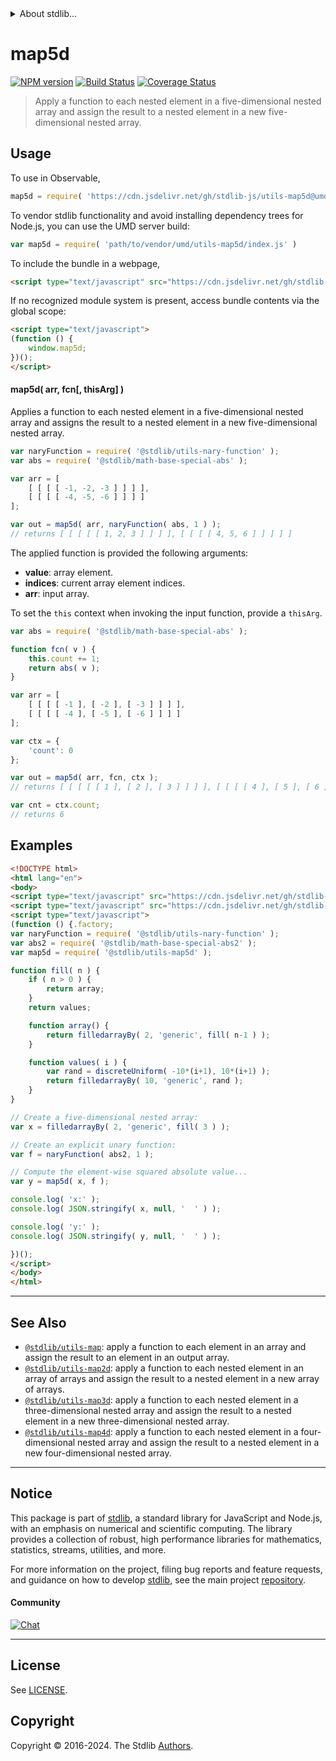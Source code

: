 <!--

@license Apache-2.0

Copyright (c) 2021 The Stdlib Authors.

Licensed under the Apache License, Version 2.0 (the "License");
you may not use this file except in compliance with the License.
You may obtain a copy of the License at

   http://www.apache.org/licenses/LICENSE-2.0

Unless required by applicable law or agreed to in writing, software
distributed under the License is distributed on an "AS IS" BASIS,
WITHOUT WARRANTIES OR CONDITIONS OF ANY KIND, either express or implied.
See the License for the specific language governing permissions and
limitations under the License.

-->


<details>
  <summary>
    About stdlib...
  </summary>
  <p>We believe in a future in which the web is a preferred environment for numerical computation. To help realize this future, we've built stdlib. stdlib is a standard library, with an emphasis on numerical and scientific computation, written in JavaScript (and C) for execution in browsers and in Node.js.</p>
  <p>The library is fully decomposable, being architected in such a way that you can swap out and mix and match APIs and functionality to cater to your exact preferences and use cases.</p>
  <p>When you use stdlib, you can be absolutely certain that you are using the most thorough, rigorous, well-written, studied, documented, tested, measured, and high-quality code out there.</p>
  <p>To join us in bringing numerical computing to the web, get started by checking us out on <a href="https://github.com/stdlib-js/stdlib">GitHub</a>, and please consider <a href="https://opencollective.com/stdlib">financially supporting stdlib</a>. We greatly appreciate your continued support!</p>
</details>

# map5d

[![NPM version][npm-image]][npm-url] [![Build Status][test-image]][test-url] [![Coverage Status][coverage-image]][coverage-url] <!-- [![dependencies][dependencies-image]][dependencies-url] -->

> Apply a function to each nested element in a five-dimensional nested array and assign the result to a nested element in a new five-dimensional nested array.

<!-- Section to include introductory text. Make sure to keep an empty line after the intro `section` element and another before the `/section` close. -->

<section class="intro">

</section>

<!-- /.intro -->

<!-- Package usage documentation. -->



<section class="usage">

## Usage

To use in Observable,

```javascript
map5d = require( 'https://cdn.jsdelivr.net/gh/stdlib-js/utils-map5d@umd/browser.js' )
```

To vendor stdlib functionality and avoid installing dependency trees for Node.js, you can use the UMD server build:

```javascript
var map5d = require( 'path/to/vendor/umd/utils-map5d/index.js' )
```

To include the bundle in a webpage,

```html
<script type="text/javascript" src="https://cdn.jsdelivr.net/gh/stdlib-js/utils-map5d@umd/browser.js"></script>
```

If no recognized module system is present, access bundle contents via the global scope:

```html
<script type="text/javascript">
(function () {
    window.map5d;
})();
</script>
```

#### map5d( arr, fcn\[, thisArg] )

Applies a function to each nested element in a five-dimensional nested array and assigns the result to a nested element in a new five-dimensional nested array.

```javascript
var naryFunction = require( '@stdlib/utils-nary-function' );
var abs = require( '@stdlib/math-base-special-abs' );

var arr = [
    [ [ [ [ -1, -2, -3 ] ] ] ],
    [ [ [ [ -4, -5, -6 ] ] ] ]
];

var out = map5d( arr, naryFunction( abs, 1 ) );
// returns [ [ [ [ [ 1, 2, 3 ] ] ] ], [ [ [ [ 4, 5, 6 ] ] ] ] ]
```

The applied function is provided the following arguments:

-   **value**: array element.
-   **indices**: current array element indices.
-   **arr**: input array.

To set the `this` context when invoking the input function, provide a `thisArg`.

<!-- eslint-disable no-invalid-this -->

```javascript
var abs = require( '@stdlib/math-base-special-abs' );

function fcn( v ) {
    this.count += 1;
    return abs( v );
}

var arr = [
    [ [ [ [ -1 ], [ -2 ], [ -3 ] ] ] ],
    [ [ [ [ -4 ], [ -5 ], [ -6 ] ] ] ]
];

var ctx = {
    'count': 0
};

var out = map5d( arr, fcn, ctx );
// returns [ [ [ [ [ 1 ], [ 2 ], [ 3 ] ] ] ], [ [ [ [ 4 ], [ 5 ], [ 6 ] ] ] ] ]

var cnt = ctx.count;
// returns 6
```

</section>

<!-- /.usage -->

<!-- Package usage notes. Make sure to keep an empty line after the `section` element and another before the `/section` close. -->

<section class="notes">

</section>

<!-- /.notes -->

<!-- Package usage examples. -->

<section class="examples">

## Examples

<!-- eslint no-undef: "error" -->

```html
<!DOCTYPE html>
<html lang="en">
<body>
<script type="text/javascript" src="https://cdn.jsdelivr.net/gh/stdlib-js/array-filled-by@umd/browser.js"></script>
<script type="text/javascript" src="https://cdn.jsdelivr.net/gh/stdlib-js/random-base-discrete-uniform@umd/browser.js"></script>
<script type="text/javascript">
(function () {.factory;
var naryFunction = require( '@stdlib/utils-nary-function' );
var abs2 = require( '@stdlib/math-base-special-abs2' );
var map5d = require( '@stdlib/utils-map5d' );

function fill( n ) {
    if ( n > 0 ) {
        return array;
    }
    return values;

    function array() {
        return filledarrayBy( 2, 'generic', fill( n-1 ) );
    }

    function values( i ) {
        var rand = discreteUniform( -10*(i+1), 10*(i+1) );
        return filledarrayBy( 10, 'generic', rand );
    }
}

// Create a five-dimensional nested array:
var x = filledarrayBy( 2, 'generic', fill( 3 ) );

// Create an explicit unary function:
var f = naryFunction( abs2, 1 );

// Compute the element-wise squared absolute value...
var y = map5d( x, f );

console.log( 'x:' );
console.log( JSON.stringify( x, null, '  ' ) );

console.log( 'y:' );
console.log( JSON.stringify( y, null, '  ' ) );

})();
</script>
</body>
</html>
```

</section>

<!-- /.examples -->

<!-- Section to include cited references. If references are included, add a horizontal rule *before* the section. Make sure to keep an empty line after the `section` element and another before the `/section` close. -->

<section class="references">

</section>

<!-- /.references -->

<!-- Section for related `stdlib` packages. Do not manually edit this section, as it is automatically populated. -->

<section class="related">

* * *

## See Also

-   <span class="package-name">[`@stdlib/utils-map`][@stdlib/utils/map]</span><span class="delimiter">: </span><span class="description">apply a function to each element in an array and assign the result to an element in an output array.</span>
-   <span class="package-name">[`@stdlib/utils-map2d`][@stdlib/utils/map2d]</span><span class="delimiter">: </span><span class="description">apply a function to each nested element in an array of arrays and assign the result to a nested element in a new array of arrays.</span>
-   <span class="package-name">[`@stdlib/utils-map3d`][@stdlib/utils/map3d]</span><span class="delimiter">: </span><span class="description">apply a function to each nested element in a three-dimensional nested array and assign the result to a nested element in a new three-dimensional nested array.</span>
-   <span class="package-name">[`@stdlib/utils-map4d`][@stdlib/utils/map4d]</span><span class="delimiter">: </span><span class="description">apply a function to each nested element in a four-dimensional nested array and assign the result to a nested element in a new four-dimensional nested array.</span>

</section>

<!-- /.related -->

<!-- Section for all links. Make sure to keep an empty line after the `section` element and another before the `/section` close. -->


<section class="main-repo" >

* * *

## Notice

This package is part of [stdlib][stdlib], a standard library for JavaScript and Node.js, with an emphasis on numerical and scientific computing. The library provides a collection of robust, high performance libraries for mathematics, statistics, streams, utilities, and more.

For more information on the project, filing bug reports and feature requests, and guidance on how to develop [stdlib][stdlib], see the main project [repository][stdlib].

#### Community

[![Chat][chat-image]][chat-url]

---

## License

See [LICENSE][stdlib-license].


## Copyright

Copyright &copy; 2016-2024. The Stdlib [Authors][stdlib-authors].

</section>

<!-- /.stdlib -->

<!-- Section for all links. Make sure to keep an empty line after the `section` element and another before the `/section` close. -->

<section class="links">

[npm-image]: http://img.shields.io/npm/v/@stdlib/utils-map5d.svg
[npm-url]: https://npmjs.org/package/@stdlib/utils-map5d

[test-image]: https://github.com/stdlib-js/utils-map5d/actions/workflows/test.yml/badge.svg?branch=v0.2.0
[test-url]: https://github.com/stdlib-js/utils-map5d/actions/workflows/test.yml?query=branch:v0.2.0

[coverage-image]: https://img.shields.io/codecov/c/github/stdlib-js/utils-map5d/main.svg
[coverage-url]: https://codecov.io/github/stdlib-js/utils-map5d?branch=main

<!--

[dependencies-image]: https://img.shields.io/david/stdlib-js/utils-map5d.svg
[dependencies-url]: https://david-dm.org/stdlib-js/utils-map5d/main

-->

[chat-image]: https://img.shields.io/gitter/room/stdlib-js/stdlib.svg
[chat-url]: https://app.gitter.im/#/room/#stdlib-js_stdlib:gitter.im

[stdlib]: https://github.com/stdlib-js/stdlib

[stdlib-authors]: https://github.com/stdlib-js/stdlib/graphs/contributors

[umd]: https://github.com/umdjs/umd
[es-module]: https://developer.mozilla.org/en-US/docs/Web/JavaScript/Guide/Modules

[deno-url]: https://github.com/stdlib-js/utils-map5d/tree/deno
[deno-readme]: https://github.com/stdlib-js/utils-map5d/blob/deno/README.md
[umd-url]: https://github.com/stdlib-js/utils-map5d/tree/umd
[umd-readme]: https://github.com/stdlib-js/utils-map5d/blob/umd/README.md
[esm-url]: https://github.com/stdlib-js/utils-map5d/tree/esm
[esm-readme]: https://github.com/stdlib-js/utils-map5d/blob/esm/README.md
[branches-url]: https://github.com/stdlib-js/utils-map5d/blob/main/branches.md

[stdlib-license]: https://raw.githubusercontent.com/stdlib-js/utils-map5d/main/LICENSE

<!-- <related-links> -->

[@stdlib/utils/map]: https://github.com/stdlib-js/utils-map/tree/umd

[@stdlib/utils/map2d]: https://github.com/stdlib-js/utils-map2d/tree/umd

[@stdlib/utils/map3d]: https://github.com/stdlib-js/utils-map3d/tree/umd

[@stdlib/utils/map4d]: https://github.com/stdlib-js/utils-map4d/tree/umd

<!-- </related-links> -->

</section>

<!-- /.links -->
